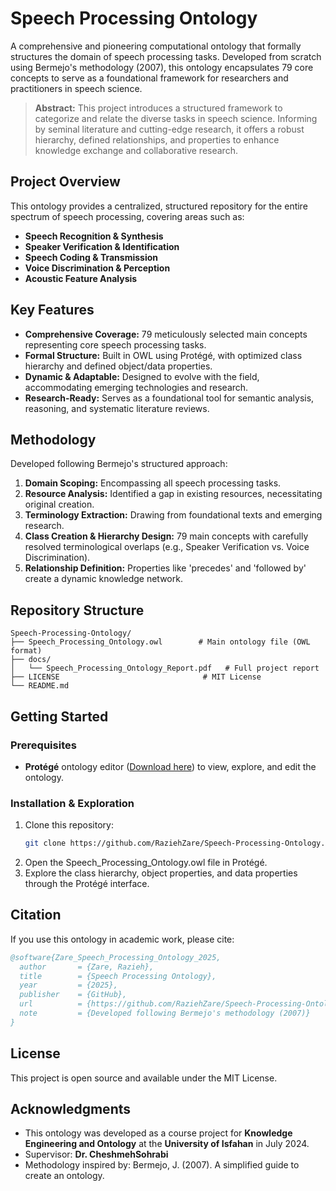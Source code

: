 # Speech Processing Ontology

A comprehensive and pioneering computational ontology that formally structures the domain of speech processing tasks. Developed from scratch using Bermejo's methodology (2007), this ontology encapsulates 79 core concepts to serve as a foundational framework for researchers and practitioners in speech science.

> **Abstract:** This project introduces a structured framework to categorize and relate the diverse tasks in speech science. Informing by seminal literature and cutting-edge research, it offers a robust hierarchy, defined relationships, and properties to enhance knowledge exchange and collaborative research.

## Project Overview

This ontology provides a centralized, structured repository for the entire spectrum of speech processing, covering areas such as:
- **Speech Recognition & Synthesis**
- **Speaker Verification & Identification**
- **Speech Coding & Transmission**
- **Voice Discrimination & Perception**
- **Acoustic Feature Analysis**

## Key Features

- **Comprehensive Coverage:** 79 meticulously selected main concepts representing core speech processing tasks.
- **Formal Structure:** Built in OWL using Protégé, with optimized class hierarchy and defined object/data properties.
- **Dynamic & Adaptable:** Designed to evolve with the field, accommodating emerging technologies and research.
- **Research-Ready:** Serves as a foundational tool for semantic analysis, reasoning, and systematic literature reviews.

## Methodology

Developed following Bermejo's structured approach:
1.  **Domain Scoping:** Encompassing all speech processing tasks.
2.  **Resource Analysis:** Identified a gap in existing resources, necessitating original creation.
3.  **Terminology Extraction:** Drawing from foundational texts and emerging research.
4.  **Class Creation & Hierarchy Design:** 79 main concepts with carefully resolved terminological overlaps (e.g., Speaker Verification vs. Voice Discrimination).
5.  **Relationship Definition:** Properties like 'precedes' and 'followed by' create a dynamic knowledge network.

##  Repository Structure
```text
Speech-Processing-Ontology/
├── Speech_Processing_Ontology.owl        # Main ontology file (OWL format)
├── docs/
│   └── Speech_Processing_Ontology_Report.pdf   # Full project report
├── LICENSE                                # MIT License
└── README.md
```


## Getting Started

### Prerequisites
- **Protégé** ontology editor ([Download here](https://protege.stanford.edu/)) to view, explore, and edit the ontology.

### Installation & Exploration
1. Clone this repository:
   ```bash
   git clone https://github.com/RaziehZare/Speech-Processing-Ontology.git

2. Open the Speech_Processing_Ontology.owl file in Protégé.
3. Explore the class hierarchy, object properties, and data properties through the Protégé interface.

   
## Citation
If you use this ontology in academic work, please cite:
```bibtex
@software{Zare_Speech_Processing_Ontology_2025,
  author       = {Zare, Razieh},
  title        = {Speech Processing Ontology},
  year         = {2025},
  publisher    = {GitHub},
  url          = {https://github.com/RaziehZare/Speech-Processing-Ontology},
  note         = {Developed following Bermejo's methodology (2007)}
}
```

 ## License
This project is open source and available under the MIT License.

## Acknowledgments
- This ontology was developed as a course project for **Knowledge Engineering and Ontology** at the **University of Isfahan** in July 2024.
- Supervisor: **Dr. CheshmehSohrabi**
- Methodology inspired by: Bermejo, J. (2007). A simplified guide to create an ontology.

